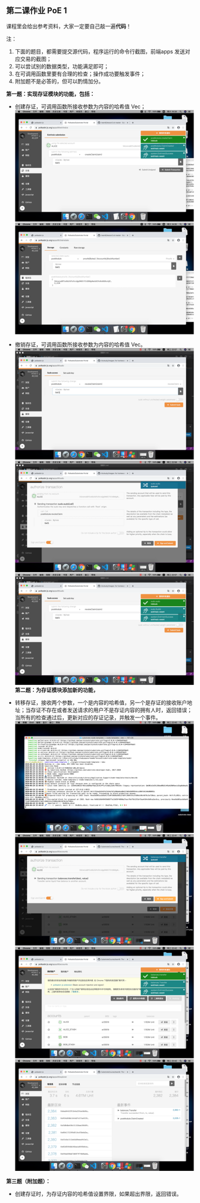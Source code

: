 ## 第二课作业 PoE 1

课程里会给出参考资料，大家一定要自己敲一遍**代码**！

注：

1. 下面的题目，都需要提交源代码，程序运行的命令行截图，前端apps 发送对应交易的截图；
2. 可以尝试别的数据类型，功能满足即可；
3. 在可调用函数里要有合理的检查；操作成功要触发事件；
4. 附加题不是必答的，但可以酌情加分。

**第一题：实现存证模块的功能，包括：**

* 创建存证，可调用函数所接收参数为内容的哈希值 Vec<u8>；
![Image](https://github.com/klcstudy/images/blob/master/subject1.png)
![Image](https://github.com/klcstudy/images/blob/master/subject1.1.png)
* 撤销存证，可调用函数所接收参数为内容的哈希值 Vec<u8>。
![Image](https://github.com/klcstudy/images/blob/master/revokeClaim.png)
![Image](https://github.com/klcstudy/images/blob/master/revokeClaim2.png)
![Image](https://github.com/klcstudy/images/blob/master/revokeClaim3.png)
**第二题：为存证模块添加新的功能，**

* 转移存证，接收两个参数，一个是内容的哈希值，另一个是存证的接收账户地址；当存证不存在或者发送请求的用户不是存证内容的拥有人时，返回错误；当所有的检查通过后，更新对应的存证记录，并触发一个事件。
![Image](https://github.com/klcstudy/images/blob/master/subject2.png)
![Image](https://github.com/klcstudy/images/blob/master/subject2.1.png)
![Image](https://github.com/klcstudy/images/blob/master/subject2.2.png)
![Image](https://github.com/klcstudy/images/blob/master/subject2.3.png)

**第三题（附加题）：**

* 创建存证时，为存证内容的哈希值设置界限，如果超出界限，返回错误。
